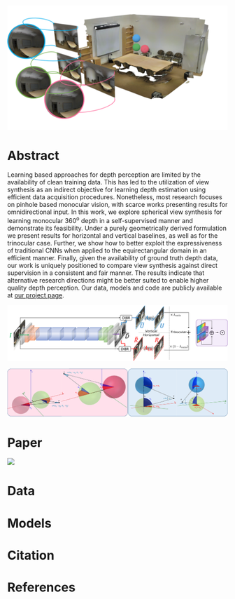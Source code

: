 ![Omnidirectional Trinocular Stereo](./assets/images/trinocular_3d_scene.png "Omnidirectional Trinocular Stereo")

# Abstract

Learning based approaches for depth perception are limited by the availability of clean training data. 
This has led to the utilization of view synthesis as an indirect objective for learning depth estimation using efficient data acquisition procedures. 
Nonetheless, most research focuses on pinhole based monocular vision, with scarce works presenting results for omnidirectional input.
In this work, we explore spherical view synthesis for learning monocular 360<sup>o</sup> depth in a self-supervised manner and demonstrate its feasibility.
Under a purely geometrically derived formulation we present results for horizontal and vertical baselines, as well as for the trinocular case.
Further, we show how to better exploit the expressiveness of traditional CNNs when applied to the equirectangular domain in an efficient manner.
Finally, given the availability of ground truth depth data, our work is uniquely positioned to compare view synthesis against direct supervision in a consistent and fair manner.
The results indicate that alternative research directions might be better suited to enable higher quality depth perception.
Our data, models and code are publicly available at [our project page](https://vcl3d.github.io/SphericalViewSynthesis/).

![Network & Supervision](./assets/images/network.png "CNN architecture & supervision schemes")

![Spherical Disparity Model](./assets/images/spherical_disparity_model.png "Geometrically Derived Spherical Disparity Model")

# Paper
<a href="https://arxiv.org">
  <img src="./assets/imagges/paper_thumb.png" width="100">
</a>

# Data

# Models

# Citation

# References

